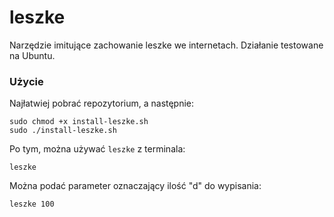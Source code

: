 # leszke

Narzędzie imitujące zachowanie leszke we internetach.
Działanie testowane na Ubuntu.

### Użycie
Najłatwiej pobrać repozytorium, a następnie:
```
sudo chmod +x install-leszke.sh
sudo ./install-leszke.sh
```

Po tym, można używać `leszke` z terminala:
```
leszke
```
Można podać parameter oznaczający ilość "d" do wypisania:
```
leszke 100
```
